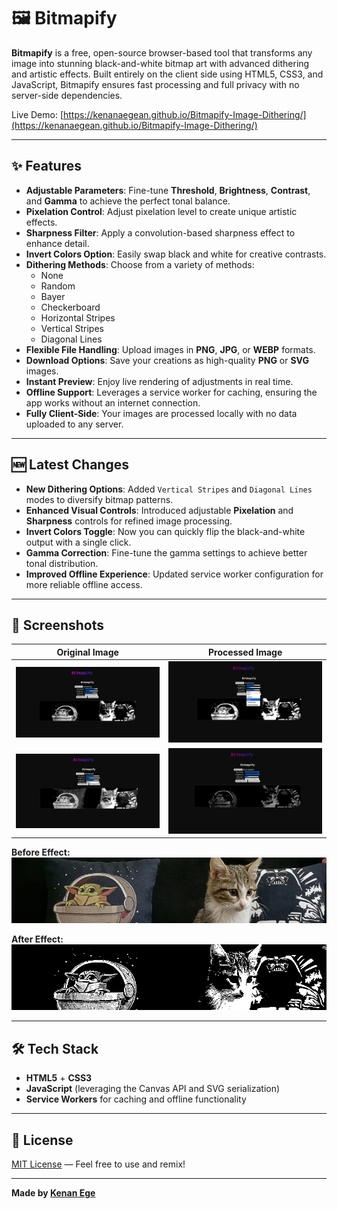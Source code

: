 # 🖼️ Bitmapify

**Bitmapify** is a free, open-source browser-based tool that transforms any image into stunning black-and-white bitmap art with advanced dithering and artistic effects. Built entirely on the client side using HTML5, CSS3, and JavaScript, Bitmapify ensures fast processing and full privacy with no server-side dependencies.

Live Demo: [https://kenanaegean.github.io/Bitmapify-Image-Dithering/](https://kenanaegean.github.io/Bitmapify-Image-Dithering/)

---

## ✨ Features

- **Adjustable Parameters**: Fine-tune **Threshold**, **Brightness**, **Contrast**, and **Gamma** to achieve the perfect tonal balance.
- **Pixelation Control**: Adjust pixelation level to create unique artistic effects.
- **Sharpness Filter**: Apply a convolution-based sharpness effect to enhance detail.
- **Invert Colors Option**: Easily swap black and white for creative contrasts.
- **Dithering Methods**: Choose from a variety of methods:
  - None
  - Random
  - Bayer
  - Checkerboard
  - Horizontal Stripes
  - Vertical Stripes
  - Diagonal Lines
- **Flexible File Handling**: Upload images in **PNG**, **JPG**, or **WEBP** formats.
- **Download Options**: Save your creations as high-quality **PNG** or **SVG** images.
- **Instant Preview**: Enjoy live rendering of adjustments in real time.
- **Offline Support**: Leverages a service worker for caching, ensuring the app works without an internet connection.
- **Fully Client-Side**: Your images are processed locally with no data uploaded to any server.

---

## 🆕 Latest Changes

- **New Dithering Options**: Added `Vertical Stripes` and `Diagonal Lines` modes to diversify bitmap patterns.
- **Enhanced Visual Controls**: Introduced adjustable **Pixelation** and **Sharpness** controls for refined image processing.
- **Invert Colors Toggle**: Now you can quickly flip the black-and-white output with a single click.
- **Gamma Correction**: Fine-tune the gamma settings to achieve better tonal distribution.
- **Improved Offline Experience**: Updated service worker configuration for more reliable offline access.

---

## 📸 Screenshots

| Original Image | Processed Image |
|----------------|-----------------|
| ![original1](assets/forReadme/1.png) | ![processed1](assets/forReadme/3.png) |
| ![original2](assets/forReadme/2.png) | ![processed2](assets/forReadme/4.png) |

**Before Effect:**  
![Before Effect](assets/forReadme/before.png)

**After Effect:**  
![After Effect](assets/forReadme/after.png)

---

## 🛠️ Tech Stack

- **HTML5** + **CSS3**
- **JavaScript** (leveraging the Canvas API and SVG serialization)
- **Service Workers** for caching and offline functionality

---

## 📄 License

[MIT License](LICENSE) — Feel free to use and remix!

---

**Made by [Kenan Ege](https://github.com/KenanAegean)**
